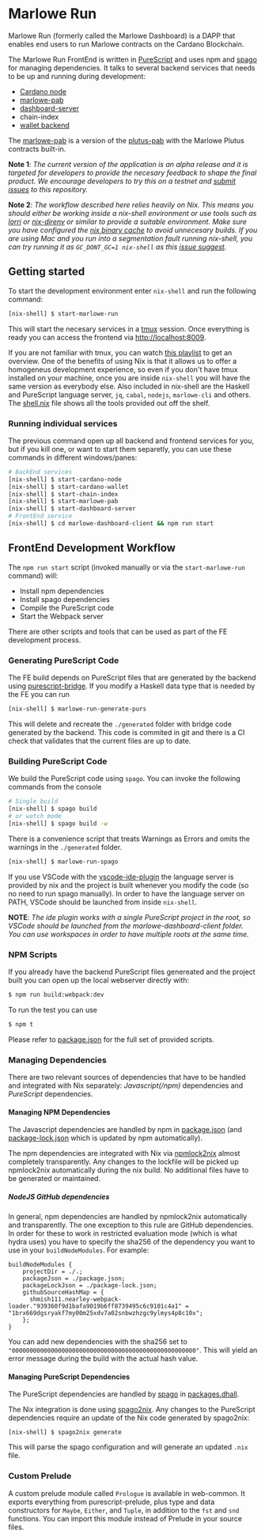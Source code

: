 # Marlowe Run
Marlowe Run (formerly called the Marlowe Dashboard) is a DAPP that enables end users to run Marlowe contracts on the Cardano Blockchain.

The Marlowe Run FrontEnd is written in [PureScript](https://www.purescript.org/) and uses npm and [spago](https://github.com/purescript/spago) for managing dependencies. It talks to several backend services that needs to be up and running during development:

* [Cardano node](https://github.com/input-output-hk/cardano-node)
* [marlowe-pab](https://github.com/input-output-hk/marlowe-cardano/tree/master/marlowe/pab)
* [dashboard-server](https://github.com/input-output-hk/marlowe-cardano/tree/main/marlowe-dashboard-server)
* chain-index
* [wallet backend](https://github.com/input-output-hk/cardano-wallet)

The [marlowe-pab](https://github.com/input-output-hk/marlowe-cardano/tree/master/marlowe/pab) is a version of the [plutus-pab](https://github.com/input-output-hk/plutus-apps/tree/master/plutus-pab) with the Marlowe Plutus contracts built-in.

**Note 1**: _The current version of the application is an alpha release and it is targeted for developers to provide the necesary feedback to shape the final product. We encourage developers to try this on a testnet and [submit issues](https://github.com/input-output-hk/marlowe-cardano/issues/new/choose) to this repository._

**Note 2**: _The workflow described here relies heavily on Nix. This means you should either be working inside a nix-shell environment or use tools such as [lorri](https://github.com/target/lorri) or [nix-direnv](https://github.com/nix-community/nix-direnv) or similar to provide a suitable environment. Make sure you have configured the [nix binary cache](https://github.com/input-output-hk/marlowe-cardano#how-to-set-up-the-iohk-binary-caches) to avoid unnecesary builds. If you are using Mac and you run into a segmentation fault running nix-shell, you can try running it as `GC_DONT_GC=1 nix-shell` as this [issue suggest](https://github.com/NixOS/nix/issues/4246)._

## Getting started

To start the development environment enter `nix-shell` and run the following command:

```bash
[nix-shell] $ start-marlowe-run
```

This will start the necesary services in a [tmux](https://github.com/tmux/tmux/wiki) session. Once everything is ready you can access the frontend via [http://localhost:8009](http://localhost:8009).


If you are not familiar with tmux, you can watch [this playlist](https://www.youtube.com/watch?v=gmjyMxezIWU&list=PLT98CRl2KxKGiyV1u6wHDV8VwcQdzfuKe) to get an overview. One of the benefits of using Nix is that it allows us to offer a homogeneus development experience, so even if you don't have tmux installed on your machine, once you are inside `nix-shell` you will have the same version as everybody else. Also included in nix-shell are the Haskell and PureScript language server, `jq`, `cabal`, `nodejs`, `marlowe-cli` and others. The [shell.nix](../shell.nix) file shows all the tools provided out off the shelf.


### Running individual services
The previous command open up all backend and frontend services for you, but if you kill one, or want to start them separetly, you can use these commands in different windows/panes:

```bash
# BackEnd services
[nix-shell] $ start-cardano-node
[nix-shell] $ start-cardano-wallet
[nix-shell] $ start-chain-index
[nix-shell] $ start-marlowe-pab
[nix-shell] $ start-dashboard-server
# FrontEnd service
[nix-shell] $ cd marlowe-dashboard-client && npm run start
```

## FrontEnd Development Workflow

The `npm run start` script (invoked manually or via the `start-marlowe-run` command) will:

- Install npm dependencies
- Install spago dependencies
- Compile the PureScript code
- Start the Webpack server

There are other scripts and tools that can be used as part of the FE development process.


### Generating PureScript Code

The FE build depends on PureScript files that are generated by the backend using [purescript-bridge](https://github.com/eskimor/purescript-bridge). If you modify a Haskell data type that is needed by the FE you can run

```bash
[nix-shell] $ marlowe-run-generate-purs
```

This will delete and recreate the `./generated` folder with bridge code generated by the backend. This code is commited in git and there is a CI check that validates that the current files are up to date.

### Building PureScript Code

We build the PureScript code using `spago`. You can invoke the following commands from the console

```bash
# Single build
[nix-shell] $ spago build
# or watch mode
[nix-shell] $ spago build -w
```

There is a convenience script that treats Warnings as Errors and omits the warnings in the `./generated` folder.

```bash
[nix-shell] $ marlowe-run-spago
```

If you use VSCode with the [vscode-ide-plugin](https://github.com/nwolverson/vscode-ide-purescript) the language server is provided by nix and the project is built whenever you modify the code (so no need to run spago manually). In order to have the language server on PATH, VSCode should be launched from inside `nix-shell`.

**NOTE**: _The ide plugin works with a single PureScript project in the root, so VSCode should be launched from the marlowe-dashboard-client folder. You can use workspaces in order to have multiple roots at the same time._

### NPM Scripts

If you already have the backend PureScript files genereated and the project built you can open up the local webserver directly with:

```bash
$ npm run build:webpack:dev
```

To run the test you can use

```bash
$ npm t
```
Please refer to [package.json](./package.json) for the full set of provided scripts.

### Managing Dependencies

There are two relevant sources of dependencies that have to be handled and integrated with Nix separately: _Javascript(/npm)_ dependencies and _PureScript_ dependencies.

#### Managing NPM Dependencies

The Javascript dependencies are handled by npm in [package.json](./package.json) (and [package-lock.json](./package-lock.json) which is updated by npm automatically).

The npm dependencies are integrated with Nix via [npmlock2nix](https://github.com/tweag/npmlock2nix) almost completely transparently. Any changes to the lockfile will be picked up npmlock2nix automatically during the nix build. No additional files have to be generated or maintained.

##### NodeJS GitHub dependencies

In general, npm dependencies are handled by npmlock2nix automatically and transparently. The one exception to this rule are GitHub dependencies. In order for these to work in restricted evaluation mode (which is what hydra uses) you have to specify the sha256 of the dependency you want to use in your `buildNodeModules`. For example:

```
buildNodeModules {
    projectDir = ./.;
    packageJson = ./package.json;
    packageLockJson = ./package-lock.json;
    githubSourceHashMap = {
      shmish111.nearley-webpack-loader."939360f9d1bafa9019b6ff8739495c6c9101c4a1" = "1brx669dgsryakf7my00m25xdv7a02snbwzhzgc9ylmys4p8c10x";
    };
}
```

You can add new dependencies with the sha256 set to `"0000000000000000000000000000000000000000000000000000"`. This will yield an error message during the build with the actual hash value.

#### Managing PureScript Dependencies

The PureScript dependencies are handled by [spago](https://github.com/purescript/spago) in [packages.dhall](./packages.dhall).

The Nix integration is done using [spago2nix](https://github.com/justinwoo/spago2nix). Any changes to the PureScript dependencies require an update of the Nix code generated by spago2nix:

```
[nix-shell] $ spago2nix generate
```

This will parse the spago configuration and will generate an updated `.nix` file.

### Custom Prelude

A custom prelude module called `Prologue` is available in web-common. It
exports everything from purescript-prelude, plus type and data constructors for
`Maybe`, `Either`, and `Tuple`, in addition to the `fst` and `snd` functions.
You can import this module instead of Prelude in your source files.
